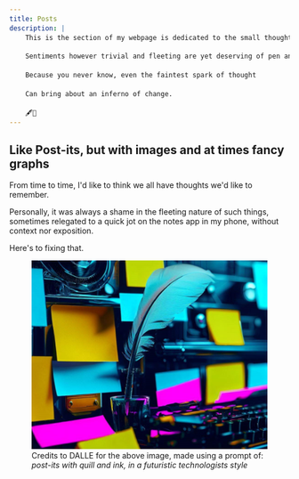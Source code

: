 ```yaml
---
title: Posts
description: |
    This is the section of my webpage is dedicated to the small thoughts in life
    
    Sentiments however trivial and fleeting are yet deserving of pen and paper
    
    Because you never know, even the faintest spark of thought
    
    Can bring about an inferno of change.
    
    🖋️📄
---
```


## Like Post-its, but with images and at times fancy graphs

From time to time, I'd like to think we all have thoughts we'd like to remember. 

Personally, it was always a shame in the fleeting nature of such things, sometimes relegated to a quick jot on the notes app in my phone, without context nor exposition. 

Here's to fixing that.

<figure>
    <img src="dalle-creativity-2.jpg">
    <figcaption>Credits to DALLE for the above image, made using a prompt of: <i>post-its with quill and ink, in a futuristic technologists style</i></figcaption>
</figure>